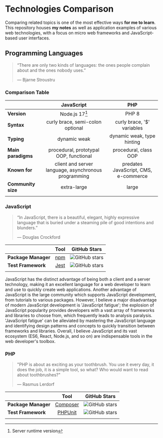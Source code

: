 # Technologies Comparison
Comparing related topics is one of the most effective ways **for me to learn**. This repository houses **my notes** as well as application examples of various web technologies, with a focus on micro web frameworks and JavaScript-based user interfaces.

## Programming Languages
> “There are only two kinds of languages: the ones people complain about and the ones nobody uses.”
>
> ― Bjarne Stroustru

### Comparison Table
|                    |                      JavaScript                      |                 PHP                  |
| :----------------- | :--------------------------------------------------: | :----------------------------------: |
| **Version**        |                    Node.js 17[^1]                    |                PHP 8                 |
| **Syntax**         |           curly brace, semi-colon optional           |      curly brace, '$' variables      |
| **Typing**         |                     dynamic weak                     |      dynamic weak, type hinting      |
| **Main paradigms** |        procedural, prototypal OOP, functional        |        procedural, class OOP         |
| **Known for**      | client and server language, asynchronous programming | predates JavaScript, CMS, e-commerce |
| **Community size** |                     extra-large                      |                large                 |
|                    |                                                      |                                      |

[^1]: Server runtime version
### JavaScript
>“In JavaScript, there is a beautiful, elegant, highly expressive language that is buried under a steaming pile of good intentions and blunders.”
>
> — Douglas Crockford

|                     |                   Tool                   |                            GitHub Stars                            |
| :------------------ | :--------------------------------------: | :----------------------------------------------------------------: |
| **Package Manager** |    [npm](https://github.com/npm/cli)     |    ![GitHub stars](https://img.shields.io/github/stars/npm/cli)    |
| **Test Framework**  | [Jest](https://github.com/facebook/jest) | ![GitHub stars](https://img.shields.io/github/stars/facebook/jest) |
|                     |                                          |                                                                    |

JavaScript has the distinct advantage of being both a client and a server technology, making it an excellent language for a web developer to learn and use to quickly create web applications. Another advantage of JavaScript is the large community which supports JavaScript development, from tutorials to various packages. However, I believe a major disadvantage of modern JavaScript development is 'JavaScript fatigue'; the explosion of JavaScript popularity provides developers with a vast array of frameworks and libraries to choose from, which frequently leads to analysis paralysis. 'JavaScript fatigue' can be alleviated by mastering the JavaScript language and identifying design patterns and concepts to quickly transition between frameworks and libraries. Overall, I believe JavaScript and its vast ecosystem (ES6, React, Node.js, and so on) are indispensable tools in the web developer's toolbox.

### PHP
>"PHP is about as exciting as your toothbrush. You use it every day, it does the job, it is a simple tool, so what? Who would want to read about toothbrushes?"
>
> — Rasmus Lerdorf

|                     |                          Tool                           |                                  GitHub Stars                                  |
| :------------------ | :-----------------------------------------------------: | :----------------------------------------------------------------------------: |
| **Package Manager** |    [Composer](https://github.com/composer/composer)     |     ![GitHub stars](https://img.shields.io/github/stars/composer/composer)     |
| **Test Framework**  | [PHPUnit](https://github.com/sebastianbergmann/phpunit) | ![GitHub stars](https://img.shields.io/github/stars/sebastianbergmann/phpunit) |
|                     |                                                         |                                                                                |